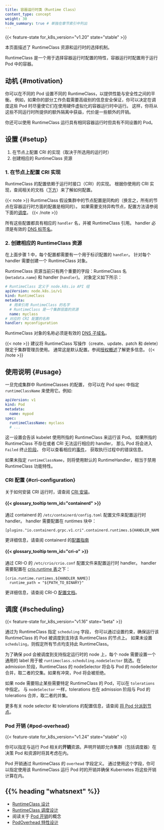 ```yaml
---
title: 容器运行时类（Runtime Class）
content_type: concept
weight: 30
hide_summary: true # 单独在章节索引中列出
---
```



{{< feature-state for_k8s_version="v1.20" state="stable" >}}

本页面描述了 RuntimeClass 资源和运行时的选择机制。

RuntimeClass 是一个用于选择容器运行时配置的特性，容器运行时配置用于运行 Pod 中的容器。


## 动机   {#motivation}

你可以在不同的 Pod 设置不同的 RuntimeClass，以提供性能与安全性之间的平衡。
例如，如果你的部分工作负载需要高级别的信息安全保证，你可以决定在调度这些 Pod
时尽量使它们在使用硬件虚拟化的容器运行时中运行。
这样，你将从这些不同运行时所提供的额外隔离中获益，代价是一些额外的开销。

你还可以使用 RuntimeClass 运行具有相同容器运行时但具有不同设置的 Pod。


## 设置  {#setup}

1. 在节点上配置 CRI 的实现（取决于所选用的运行时）
2. 创建相应的 RuntimeClass 资源

### 1. 在节点上配置 CRI 实现

RuntimeClass 的配置依赖于运行时接口（CRI）的实现。
根据你使用的 CRI 实现，查阅相关的文档（[下方](#cri-configuration)）来了解如何配置。

{{< note >}}
RuntimeClass 假设集群中的节点配置是同构的（换言之，所有的节点在容器运行时方面的配置是相同的）。
如果需要支持异构节点，配置方法请参阅下面的[调度](#scheduling)。
{{< /note >}}

所有这些配置都具有相应的 `handler` 名，并被 RuntimeClass 引用。
handler 必须是有效的 [DNS 标签名](/zh-cn/docs/concepts/overview/working-with-objects/names/#dns-label-names)。

### 2. 创建相应的 RuntimeClass 资源

在上面步骤 1 中，每个配置都需要有一个用于标识配置的 `handler`。
针对每个 handler 需要创建一个 RuntimeClass 对象。

RuntimeClass 资源当前只有两个重要的字段：RuntimeClass 名 (`metadata.name`) 和 handler (`handler`)。
对象定义如下所示：

```yaml
# RuntimeClass 定义于 node.k8s.io API 组
apiVersion: node.k8s.io/v1
kind: RuntimeClass
metadata:
  # 用来引用 RuntimeClass 的名字
  # RuntimeClass 是一个集群层面的资源
  name: myclass
# 对应的 CRI 配置的名称
handler: myconfiguration
```

RuntimeClass 对象的名称必须是有效的
[DNS 子域名](/zh-cn/docs/concepts/overview/working-with-objects/names#dns-subdomain-names)。

{{< note >}}
建议将 RuntimeClass 写操作（create、update、patch 和 delete）限定于集群管理员使用。
通常这是默认配置。参阅[授权概述](/zh-cn/docs/reference/access-authn-authz/authorization/)了解更多信息。
{{< /note >}}

## 使用说明  {#usage}

一旦完成集群中 RuntimeClasses 的配置，
你可以在 Pod spec 中指定 `runtimeClassName` 来使用它。例如:

```yaml
apiVersion: v1
kind: Pod
metadata:
  name: mypod
spec:
  runtimeClassName: myclass
  # ...
```

这一设置会告诉 kubelet 使用所指的 RuntimeClass 来运行该 Pod。
如果所指的 RuntimeClass 不存在或者 CRI 无法运行相应的 handler，
那么 Pod 将会进入 `Failed` 终止[阶段](/zh-cn/docs/concepts/workloads/pods/pod-lifecycle/#pod-phase)。
你可以查看相应的[事件](/zh-cn/docs/tasks/debug/debug-application/debug-running-pod/)，
获取执行过程中的错误信息。

如果未指定 `runtimeClassName`，则将使用默认的 RuntimeHandler，相当于禁用 RuntimeClass 功能特性。

### CRI 配置   {#cri-configuration}

关于如何安装 CRI 运行时，请查阅
[CRI 安装](/zh-cn/docs/setup/production-environment/container-runtimes/)。

#### {{< glossary_tooltip term_id="containerd" >}}

通过 containerd 的 `/etc/containerd/config.toml` 配置文件来配置运行时 handler。
handler 需要配置在 runtimes 块中：

```
[plugins."io.containerd.grpc.v1.cri".containerd.runtimes.${HANDLER_NAME}]
```

更详细信息，请查阅 containerd 的[配置指南](https://github.com/containerd/containerd/blob/main/docs/cri/config.md)

#### {{< glossary_tooltip term_id="cri-o" >}}

通过 CRI-O 的 `/etc/crio/crio.conf` 配置文件来配置运行时 handler。
handler 需要配置在
[crio.runtime 表](https://github.com/cri-o/cri-o/blob/master/docs/crio.conf.5.md#crioruntime-table)之下：

```
[crio.runtime.runtimes.${HANDLER_NAME}]
  runtime_path = "${PATH_TO_BINARY}"
```

更详细信息，请查阅 CRI-O [配置文档](https://github.com/cri-o/cri-o/blob/master/docs/crio.conf.5.md)。

## 调度  {#scheduling}

{{< feature-state for_k8s_version="v1.16" state="beta" >}}

通过为 RuntimeClass 指定 `scheduling` 字段，
你可以通过设置约束，确保运行该 RuntimeClass 的 Pod 被调度到支持该 RuntimeClass 的节点上。
如果未设置 `scheduling`，则假定所有节点均支持此 RuntimeClass。

为了确保 pod 会被调度到支持指定运行时的 node 上，每个 node 需要设置一个通用的 label 用于被
`runtimeclass.scheduling.nodeSelector` 挑选。在 admission 阶段，RuntimeClass 的 nodeSelector 将会与
Pod 的 nodeSelector 合并，取二者的交集。如果有冲突，Pod 将会被拒绝。

如果 node 需要阻止某些需要特定 RuntimeClass 的 Pod，可以在 `tolerations` 中指定。
与 `nodeSelector` 一样，tolerations 也在 admission 阶段与 Pod 的 tolerations 合并，取二者的并集。

更多有关 node selector 和 tolerations 的配置信息，请查阅
[将 Pod 分派到节点](/zh-cn/docs/concepts/scheduling-eviction/assign-pod-node/)。

### Pod 开销   {#pod-overhead}

{{< feature-state for_k8s_version="v1.24" state="stable" >}}

你可以指定与运行 Pod 相关的**开销**资源。声明开销即允许集群（包括调度器）在决策 Pod 和资源时将其考虑在内。

Pod 开销通过 RuntimeClass 的 `overhead` 字段定义。
通过使用这个字段，你可以指定使用该 RuntimeClass 运行 Pod 时的开销并确保 Kubernetes 将这些开销计算在内。

## {{% heading "whatsnext" %}}

- [RuntimeClass 设计](https://github.com/kubernetes/enhancements/blob/master/keps/sig-node/585-runtime-class/README.md)
- [RuntimeClass 调度设计](https://github.com/kubernetes/enhancements/blob/master/keps/sig-node/585-runtime-class/README.md#runtimeclass-scheduling)
- 阅读关于 [Pod 开销](/zh-cn/docs/concepts/scheduling-eviction/pod-overhead/)的概念
- [PodOverhead 特性设计](https://github.com/kubernetes/enhancements/tree/master/keps/sig-node/688-pod-overhead)
